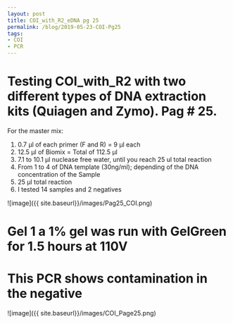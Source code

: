 ```yaml
---
layout: post
title: COI_with_R2_eDNA pg 25
permalink: /blog/2019-05-23-COI-Pg25
tags:
- COI
- PCR
---
```


# Testing COI_with_R2 with two different types of DNA extraction kits (Quiagen and Zymo). Pag # 25.

For the master mix:

1. 0.7 µl of each primer (F and R) = 9 µl each
2. 12.5 µl of Biomix = Total of 112.5 µl
3. 7.1 to 10.1 µl nuclease free water, until you reach 25 ul total reaction
4. From 1 to 4 of DNA template (30ng/ml); depending of the DNA concentration of the Sample
5. 25 µl total reaction
6. I tested 14 samples and 2 negatives

![image]({{ site.baseurl}}/images/Pag25_COI.png)

# Gel 1 a 1% gel was run with GelGreen for 1.5 hours at 110V

# This PCR shows contamination in the negative

![image]({{ site.baseurl}}/images/COI_Page25.png)

